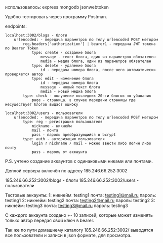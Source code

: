 использовалось:
express
mongodb
jsonwebtoken

Удобно тестировать через программу Postman.

endpoints:

    localhost:3002/blogs - блоги
        urlencoded: - передача параметров по телу urlencoded POST методом
            req.headers['authorization'] | bearer1 - передача JWT токена по Bearer Token
                type: create - создание блога
                    message - текст блога, один из параметров обязателен
                    media - медиа блога, один из параметров обязателен
                type: delete - удаление блога
                    id - передача номера блога, после чего автоматически проверяется автор
                type: edit - изменение блога
                    id - передача номера блога
                    message - новый текст блога
                    media - новый медиа блога
            type: check - получение последних 20-ти блогов по убыванию
                page - страница, в случае передачи страницы где несуществует блогов выдаст ошибку

    localhost:3002/users - пользователи
        urlencoded: - передача параметров по телу urlencoded POST методом
            type: reg - регистрация пользователя
                nickname - никнейм
                mail - почта
                pass - пароль преобразующийся в bcrypt
            type: auth - авторизация пользователя
                login ? nickname / mail - можно ввести либо логин либо почту
                pass - пароль от аккаунта

P.S. учтено создание аккаунтов с одинаковыми никами или почтами. 

Деплой сервера включён по адресу 185.246.66.252:3002

185.246.66.252:3002/blogs - блоги
185.246.66.252:3002/users - пользователи

Тестовые аккаунты:
1:
никнейм: testing1
почта: testing1@mail.ru
пароль: testing1
2:
никнейм: testing2
почта: testing2@mail.ru
пароль: testing2
3:
никнейм: testing3
почта: testing3@mail.ru
пароль: testing3

С каждого аккаунта создано +- 10 записей, которые может изменять только автор передая свой ключ в bearer.

Так же по пути домашнему каталогу 185.246.66.252:3002/ выводятся все пользователи и записи в json формате, для просмотра.
